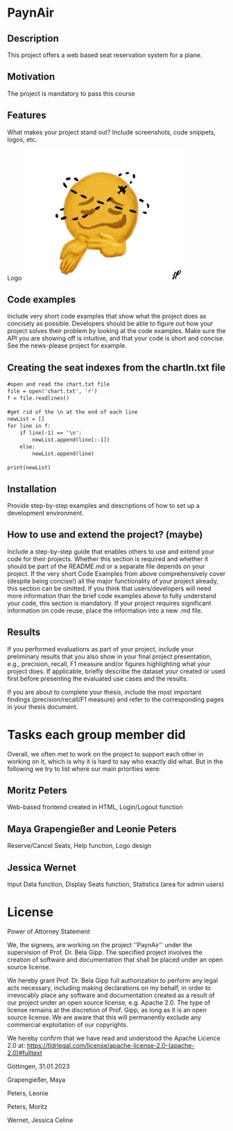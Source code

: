 # PaynAir
## Description
This project offers a web based seat reservation system for a plane.
## Motivation
The project is mandatory to pass this course
## Features
What makes your project stand out? Include screenshots, code snippets, logos, etc.

Logo 
![Logo](https://github.com/JessicaW22/PaynAir/blob/main/project/screenshots/Logo.jpeg)

## Code examples
Include very short code examples that show what the project does as concisely as possible. Developers should be able to figure out how your project solves their problem by looking at the code examples. Make sure the API you are showing off is intuitive, and that your code is short and concise. See the news-please project for example.
## Creating the seat indexes from the chartIn.txt file
``` 
#open and read the chart.txt file
file = open('chart.txt', 'r')
f = file.readlines()

#get rid of the \n at the end of each line
newList = []
for line in f:
    if line[-1] == '\n':
        newList.append(line[:-1])
    else:
        newList.append(line)
    
print(newList)
```

## Installation
Provide step-by-step examples and descriptions of how to set up a development environment.

## How to use and extend the project? (maybe)
Include a step-by-step guide that enables others to use and extend your code for their projects. Whether this section is required and whether it should be part of the README.md or a separate file depends on your project. If the very short Code Examples from above comprehensively cover (despite being concise!) all the major functionality of your project already, this section can be omitted. If you think that users/developers will need more information than the brief code examples above to fully understand your code, this section is mandatory. If your project requires significant information on code reuse, place the information into a new .md file.

## Results
If you performed evaluations as part of your project, include your preliminary results that you also show in your final project presentation, e.g., precision, recall, F1 measure and/or figures highlighting what your project does. If applicable, briefly describe the dataset your created or used first before presenting the evaluated use cases and the results.

If you are about to complete your thesis, include the most important findings (precision/recall/F1 measure) and refer to the corresponding pages in your thesis document.

# Tasks each group member did
Overall, we often met to work on the project to support each other in working on it, which is why it is hard to say who exactly did what. But in the following we try to list where our main priorities were:

## Moritz Peters
Web-based frontend created in HTML, Login/Logout function

## Maya Grapengießer and Leonie Peters
Reserve/Cancel Seats, Help function, Logo design

## Jessica Wernet
Input Data function, Display Seats function, Statistics (area for admin users)

# License
Power of Attorney Statement

We, the signees, are working on the project ''PaynAir'' under the supervision of Prof. Dr. Bela Gipp. The specified project involves the creation of software and documentation that shall be placed under an open source license.

We hereby grant Prof. Dr. Bela Gipp full authorization to perform any legal acts necessary, including making declarations on my behalf, in order to irrevocably place any software and documentation created as a result of our project under an open source license, e.g. Apache 2.0. The type of license remains at the discretion of Prof. Gipp, as long as it is an open source license. We are aware that this will permanently exclude any commercial exploitation of our copyrights.

We hereby confirm that we have read and understood the Apache Licence 2.0 at: https://tldrlegal.com/license/apache-license-2.0-(apache-2.0)#fulltext

Göttingen, 31.01.2023

Grapengießer, Maya

Peters, Leonie

Peters, Moritz

Wernet, Jessica Celine

